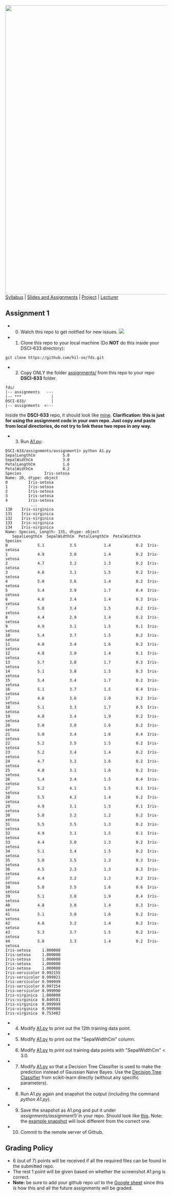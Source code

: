 [<img width=900 src="https://github.com/hil-se/fds/blob/master/img/title.png?raw=yes">](https://github.com/hil-se/fds/blob/master/README.md)   
[Syllabus](https://github.com/hil-se/fds/blob/master/README.md) |
[Slides and Assignments](https://github.com/hil-se/fds/blob/master/assignments/README.md) |
[Project](https://github.com/hil-se/fds/blob/master/assignments/project.md) |
[Lecturer](http://zhe-yu.github.io) 

 ## Assignment 1
 - 0. Watch this repo to get notified for new issues.
 ![](https://github.com/hil-se/fds/blob/master/img/watch.png?raw=yes)
 - 1. Clone this repo to your local machine (Do **NOT** do this inside your DSCI-633 directory):
 ```
 git clone https://github.com/hil-se/fds.git
 ```
 - 2. Copy ONLY the folder [assignments/](https://github.com/hil-se/fse/tree/master/assignments/) from this repo to your repo **DSCI-633** folder. 
 ```
 fds/
 |-- assignments   ---
 |-- ***             |
 DSCI-633/           |
 |-- assignments  <---
 ```
 Inside the **DSCI-633** repo, it should look like [mine](https://github.com/azhe825/DSCI-633).
 **Clarification: this is just for using the assignment code in your own repo. Just copy and paste from local directories, do not try to link these two repos in any way.**
 - 3. Run [A1.py](https://github.com/hil-se/fds/blob/master/assignments/Preparation/A1.py):
 ```
 DSCI-633/assignments/assignment1> python A1.py
SepalLengthCm            5.0
SepalWidthCm             3.0
PetalLengthCm            1.6
PetalWidthCm             0.2
Species          Iris-setosa
Name: 20, dtype: object
0         Iris-setosa
1         Iris-setosa
2         Iris-setosa
3         Iris-setosa
4         Iris-setosa
            ...
130    Iris-virginica
131    Iris-virginica
132    Iris-virginica
133    Iris-virginica
134    Iris-virginica
Name: Species, Length: 135, dtype: object
    SepalLengthCm  SepalWidthCm  PetalLengthCm  PetalWidthCm      Species
0             5.1           3.5            1.4           0.2  Iris-setosa
1             4.9           3.0            1.4           0.2  Iris-setosa
2             4.7           3.2            1.3           0.2  Iris-setosa
3             4.6           3.1            1.5           0.2  Iris-setosa
4             5.0           3.6            1.4           0.2  Iris-setosa
5             5.4           3.9            1.7           0.4  Iris-setosa
6             4.6           3.4            1.4           0.3  Iris-setosa
7             5.0           3.4            1.5           0.2  Iris-setosa
8             4.4           2.9            1.4           0.2  Iris-setosa
9             4.9           3.1            1.5           0.1  Iris-setosa
10            5.4           3.7            1.5           0.2  Iris-setosa
11            4.8           3.4            1.6           0.2  Iris-setosa
12            4.8           3.0            1.4           0.1  Iris-setosa
13            5.7           3.8            1.7           0.3  Iris-setosa
14            5.1           3.8            1.5           0.3  Iris-setosa
15            5.4           3.4            1.7           0.2  Iris-setosa
16            5.1           3.7            1.5           0.4  Iris-setosa
17            4.6           3.6            1.0           0.2  Iris-setosa
18            5.1           3.3            1.7           0.5  Iris-setosa
19            4.8           3.4            1.9           0.2  Iris-setosa
20            5.0           3.0            1.6           0.2  Iris-setosa
21            5.0           3.4            1.6           0.4  Iris-setosa
22            5.2           3.5            1.5           0.2  Iris-setosa
23            5.2           3.4            1.4           0.2  Iris-setosa
24            4.7           3.2            1.6           0.2  Iris-setosa
25            4.8           3.1            1.6           0.2  Iris-setosa
26            5.4           3.4            1.5           0.4  Iris-setosa
27            5.2           4.1            1.5           0.1  Iris-setosa
28            5.5           4.2            1.4           0.2  Iris-setosa
29            4.9           3.1            1.5           0.1  Iris-setosa
30            5.0           3.2            1.2           0.2  Iris-setosa
31            5.5           3.5            1.3           0.2  Iris-setosa
32            4.9           3.1            1.5           0.1  Iris-setosa
33            4.4           3.0            1.3           0.2  Iris-setosa
34            5.1           3.4            1.5           0.2  Iris-setosa
35            5.0           3.5            1.3           0.3  Iris-setosa
36            4.5           2.3            1.3           0.3  Iris-setosa
37            4.4           3.2            1.3           0.2  Iris-setosa
38            5.0           3.5            1.6           0.6  Iris-setosa
39            5.1           3.8            1.9           0.4  Iris-setosa
40            4.8           3.0            1.4           0.3  Iris-setosa
41            5.1           3.8            1.6           0.2  Iris-setosa
42            4.6           3.2            1.4           0.2  Iris-setosa
43            5.3           3.7            1.5           0.2  Iris-setosa
44            5.0           3.3            1.4           0.2  Iris-setosa
Iris-setosa     1.000000
Iris-setosa     1.000000
Iris-setosa     1.000000
Iris-setosa     1.000000
Iris-setosa     1.000000
Iris-versicolor 0.992155
Iris-versicolor 0.999921
Iris-versicolor 0.999999
Iris-versicolor 0.997254
Iris-versicolor 0.999990
Iris-virginica  1.000000
Iris-virginica  0.840581
Iris-virginica  0.999999
Iris-virginica  0.999988
Iris-virginica  0.753482
 ```
 - 4. Modify [A1.py](https://github.com/hil-se/fds/blob/master/assignments/Preparation/A1.py) to print out the 12th training data point.
 - 5. Modify [A1.py](https://github.com/hil-se/fds/blob/master/assignments/Preparation/A1.py) to print out the "SepalWidthCm" column.
 - 6. Modify [A1.py](https://github.com/hil-se/fds/blob/master/assignments/Preparation/A1.py) to print out training data points with "SepalWidthCm" < 3.0.
 - 7. Modify [A1.py](https://github.com/hil-se/fds/blob/master/assignments/Preparation/A1.py) so that a Decision Tree Classifier is used to make the prediction instead of Gaussian Naive Bayes. Use the [Decision Tree Classifier](https://scikit-learn.org/stable/modules/generated/sklearn.tree.DecisionTreeClassifier.html#sklearn.tree.DecisionTreeClassifier) from scikit-learn directly (without any specific parameters).
 - 8. Run A1.py again and snapshot the output (including the command *python A1.py*). 
 - 9. Save the snapshot as A1.png and put it under *assignments/assignment1/* in your repo. Should look like [this](https://github.com/azhe825/DSCI-633/tree/master/assignments/Preparation). Note: the [example snapshot](https://github.com/azhe825/DSCI-633/tree/master/assignments/Preparation/A1.png) will look different from the correct one.
 - 10. Commit to the remote server of Github.
 
 ## Grading Policy
 - 6 (out of 7) points will be received if all the required files can be found in the submitted repo.
 - The rest 1 point will be given based on whether the screenshot A1.png is correct.
 - **Note:** be sure to add your github repo url to the [Google sheet](https://docs.google.com/spreadsheets/d/1K-6ivZQALvivG2IOwIXAXR3Vh46nlwasxV0KAIZVzCM/edit?usp=sharing) since this is how this and all the future assignments will be graded.
 
 
